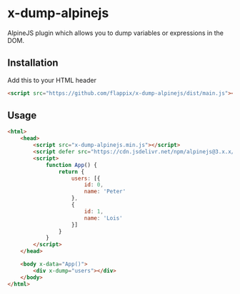 # x-dump-alpinejs
AlpineJS plugin which allows you to dump variables or expressions in the DOM.

## Installation

Add this to your HTML header
```html
<script src="https://github.com/flappix/x-dump-alpinejs/dist/main.js"></script>
```

## Usage

```html
<html>
	<head>
		<script src="x-dump-alpinejs.min.js"></script>
		<script defer src="https://cdn.jsdelivr.net/npm/alpinejs@3.x.x/dist/cdn.min.js"></script>
		<script>
			function App() {
				return {
					users: [{
						id: 0,
						name: 'Peter'
					},
					{
						id: 1,
						name: 'Lois'
					}]
				}
			}
		</script>
	</head>

	<body x-data="App()">
		<div x-dump="users"></div>
	</body>
</html>

```
